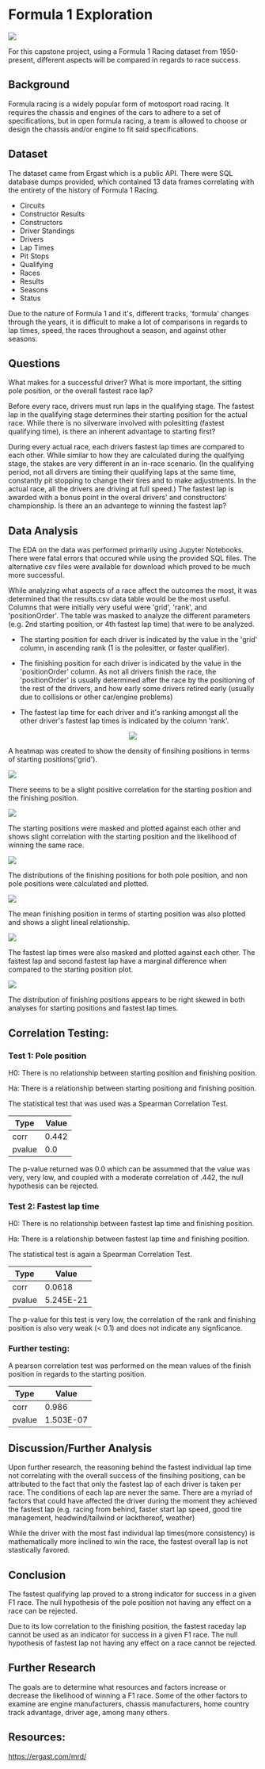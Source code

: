 # Formula 1 Exploration
![](images/f1header.jpg)

For this capstone project, using a Formula 1 Racing dataset from 1950-present, different aspects will be compared in regards to race success. 

## Background

Formula racing is a widely popular form of motosport road racing. It requires the chassis and engines of the cars to adhere to a set of specifications, but in open formula racing, a team is allowed to choose or design the chassis and/or engine to fit said specifications. 

## Dataset

The dataset came from Ergast which is a public API. There were SQL database dumps provided, which contained 13 data frames correlating with the entirety of the history of Formula 1 Racing. 

* Circuits
* Constructor Results
* Constructors
* Driver Standings
* Drivers
* Lap Times
* Pit Stops
* Qualifying
* Races
* Results
* Seasons
* Status

Due to the nature of Formula 1 and it's, different tracks, 'formula' changes through the years, it is difficult to make a lot of comparisons in regards to lap times, speed, the races throughout a season, and against other seasons. 

## Questions

What makes for a successful driver? What is more important, the sitting pole position, or the overall fastest race lap?

Before every race, drivers must run laps in the qualifying stage. The fastest lap in the qualifying stage determines their starting position for the actual race. While there is no silverware involved with polesitting (fastest qualifying time), is there an inherent advantage to starting first? 

During every actual race, each drivers fastest lap times are compared to each other. While similar to how they are calculated during the qualfying stage, the stakes are very different in an in-race scenario. (In the qualifying period, not all dirvers are timing their qualifying laps at the same time, constantly pit stopping to change their tires and to make adjustments. In the actual race, all the drivers are driving at full speed.) The fastest lap is awarded with a bonus point in the overal drivers' and constructors' championship. Is there an an advantege to winning the fastest lap?


## Data Analysis
The EDA on the data was performed primarily using Jupyter Notebooks. There were fatal errors that occured while using the provided SQL files. The alternative csv files were available for download which proved to be much more successful.

While analyzing what aspects of a race affect the outcomes the most, it was determined that the results.csv data table would be the most useful. Columns that were initially very useful were 'grid', 'rank', and 'positionOrder'. The table was masked to analyze the different parameters (e.g. 2nd starting position, or 4th fastest lap time) that were to be analyzed. 

* The starting position for each driver is indicated by the value in the 'grid' column, in ascending rank (1 is the polesitter, or faster qualifier).

* The finishing position for each driver is indicated by the value in the 'positionOrder' column. As not all drivers finish the race, the 'positionOrder' is usually determined after the race by the positioning of the rest of the drivers, and how early some drivers retired early (usually due to collisions or other car/engine problems)

* The fastest lap time for each driver and it's ranking amongst all the other driver's fastest lap times is indicated by the column 'rank'.

<p align="center">
  <img src="https://github.com/cvqnguyen/formula_1_exploration/blob/master/images/jointplot.png">
</p>

A heatmap was created to show the density of finsihing positions in terms of starting positions('grid').

![](images/vioplot.png)

There seems to be a slight positive correlation for the starting position and the finishing position.

![](images/Finishesbytopten.png)

The starting positions were masked and plotted against each other and shows slight correlation with the starting position and the likelihood of winning the same race.

![](images/distribution.png)

The distributions of the finishing positions for both pole position, and non pole positions were calculated and plotted. 

![](images/meanfinish.png)

The mean finishing position in terms of starting position was also plotted and shows a slight lineal relationship.

![](images/fastestlaprankfinish.png)

The fastest lap times were also masked and plotted against each other. The fastest lap and second fastest lap have a marginal difference when compared to the starting position plot.

![](images/distributionFastestLap.png)

The distribution of finishing positions appears to be right skewed in both analyses for starting positions and fastest lap times. 



## Correlation Testing:
### Test 1: Pole position
H0: There is no relationship between starting position and finishing position.

Ha: There is a relationship between starting positiong and finishing position.

The statistical test that was used was a Spearman Correlation Test.


Type | Value
---------|----------
 corr | 0.442 
 pvalue | 0.0

The p-value returned was 0.0 which can be assummed that the value was very, very low, and coupled with a moderate correlation of .442, the null hypothesis can be rejected.

### Test 2: Fastest lap time
H0: There is no relationship between fastest lap time and finishing position.

Ha: There is a relationship between fastest lap time and finishing position.

The statistical test is again a Spearman Correlation Test.

Type | Value
---------|----------
 corr | 0.0618
 pvalue | 5.245E-21

 The p-value for this test is very low, the correlation of the rank and finishing position is also very weak (< 0.1) and does not indicate any signficance.

 ### Further testing: 
 A pearson correlation test was performed on the mean values of the finish position in regards to the starting position.

 Type | Value
---------|----------
 corr | 0.986
 pvalue | 1.503E-07



## Discussion/Further Analysis
Upon further research, the reasoning behind the fastest individual lap time not correlating with the overall success of the finsihing positiong, can be attributed to the fact that only the fastest lap of each driver is taken per race. The conditions of each lap are never the same. There are a myriad of factors that could have affected the driver during the moment they achieved the fastest lap (e.g. racing from behind, faster start lap speed, good tire management, headwind/tailwind or lackthereof, weather)

While the driver with the most fast individual lap times(more consistency) is mathematically more inclined to win the race, the fastest overall lap is not stastically favored.

## Conclusion
The fastest qualifying lap proved to a strong indicator for success in a given F1 race. The null hypothesis of the pole position not having any effect on a race can be rejected. 

Due to its low correlation to the finishing position, the fastest raceday lap cannot be used as an indicator for success in a given F1 race. The null hypothesis of fastest lap not having any effect on a race cannot be rejected.

## Further Research

The goals are to determine what resources and factors increase or decrease the likelihood of winning a F1 race. Some of the other factors to examine are engine manufacturers, chassis manufacturers, home country track advantage, driver age, among many others.

## Resources:
https://ergast.com/mrd/
